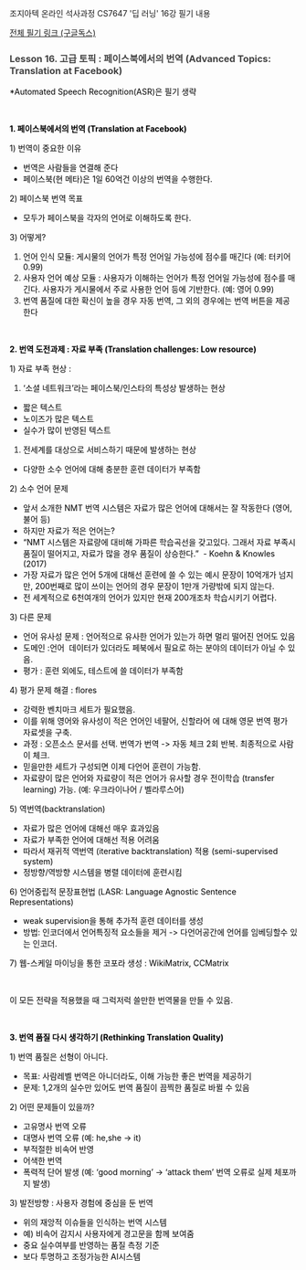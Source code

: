 조지아텍 온라인 석사과정 CS7647 '딥 러닝' 16강 필기 내용

[전체 필기 링크 (구글독스)](https://docs.google.com/document/d/1_xd0n3O7GMBT9WNWLzyCKq7-PMLgz2GzvYObZuGAKfo/edit?usp=sharing)

<html>
<h3>
  <strong style="background-color: transparent; color: rgb(67, 67, 67);">Lesson 16. 고급 토픽 : 페이스북에서의 번역 (Advanced Topics: Translation at Facebook)</strong>
</h3>
<p>
  <span style="background-color: transparent; color: rgb(0, 0, 0);">*Automated Speech Recognition(ASR)은 필기 생략</span>
</p>
<p>
  <br>
</p>
<p>
  <strong style="background-color: transparent; color: rgb(0, 0, 0);">1. 페이스북에서의 번역 (Translation at Facebook)</strong>
</p>
<p>
  <span style="background-color: transparent; color: rgb(0, 0, 0);">1) 번역이 중요한 이유</span>
</p>
<ul>
  <li>
    <span style="background-color: transparent; color: rgb(0, 0, 0);">번역은 사람들을 연결해 준다&nbsp;</span>
  </li>
  <li>
    <span style="background-color: transparent; color: rgb(0, 0, 0);">페이스북(현 메타)은 1일 60억건 이상의 번역을 수행한다.&nbsp;</span>
  </li>
</ul>
<p>
  <span style="background-color: transparent; color: rgb(0, 0, 0);">2) 페이스북 번역 목표</span>
</p>
<ul>
  <li>
    <span style="background-color: transparent; color: rgb(0, 0, 0);">모두가 페이스북을 각자의 언어로 이해하도록 한다.&nbsp;</span>
  </li>
</ul>
<p>
  <span style="background-color: transparent; color: rgb(0, 0, 0);">3) 어떻게?</span>
</p>
<ol>
  <li>
    <span style="background-color: transparent; color: rgb(0, 0, 0);">언어 인식 모듈: 게시물의 언어가 특정 언어일 가능성에 점수를 매긴다 (예: 터키어 0.99)</span>
  </li>
  <li>
    <span style="background-color: transparent; color: rgb(0, 0, 0);">사용자 언어 예상 모듈 : 사용자가 이해하는 언어가 특정 언어일 가능성에 점수를 매긴다. 사용자가 게시물에서 주로 사용한 언어 등에 기반한다. (예: 영어 0.99)</span>
  </li>
  <li>
    <span style="background-color: transparent; color: rgb(0, 0, 0);">번역 품질에 대한 확신이 높을 경우 자동 번역, 그 외의 경우에는 번역 버튼을 제공한다</span>
  </li>
</ol>
<p>
  <br>
</p>
<p>
  <strong style="background-color: transparent; color: rgb(0, 0, 0);">2. 번역 도전과제 : 자료 부족 (Translation challenges: Low resource)</strong>
</p>
<p>
  <span style="background-color: transparent; color: rgb(0, 0, 0);">1) 자료 부족 현상 :&nbsp;</span>
</p>
<ol>
  <li>
    <span style="background-color: transparent; color: rgb(0, 0, 0);">‘소셜 네트워크’라는 페이스북/인스타의 특성상 발생하는 현상</span>
  </li>
</ol>
<ul>
  <li>
    <span style="background-color: transparent; color: rgb(0, 0, 0);">짧은 텍스트</span>
  </li>
  <li>
    <span style="background-color: transparent; color: rgb(0, 0, 0);">노이즈가 많은 텍스트</span>
  </li>
  <li>
    <span style="background-color: transparent; color: rgb(0, 0, 0);">실수가 많이 반영된 텍스트</span>
  </li>
</ul>
<ol>
  <li>
    <span style="background-color: transparent; color: rgb(0, 0, 0);">전세계를 대상으로 서비스하기 때문에 발생하는 현상</span>
  </li>
</ol>
<ul>
  <li>
    <span style="background-color: transparent; color: rgb(0, 0, 0);">다양한 소수 언어에 대해 충분한 훈련 데이터가 부족함</span>
  </li>
</ul>
<p>
  <span style="background-color: transparent; color: rgb(0, 0, 0);">2) 소수 언어 문제</span>
</p>
<ul>
  <li>
    <span style="background-color: transparent; color: rgb(0, 0, 0);">앞서 소개한 NMT 번역 시스템은 자료가 많은 언어에 대해서는 잘 작동한다 (영어, 불어 등)</span>
  </li>
  <li>
    <span style="background-color: transparent; color: rgb(0, 0, 0);">하지만 자료가 적은 언어는?</span>
  </li>
  <li>
    <span style="background-color: transparent; color: rgb(0, 0, 0);">“NMT 시스템은 자료량에 대비해 가파른 학습곡선을 갖고있다. 그래서 자료 부족시 품질이 떨어지고, 자료가 많을 경우 품질이 상승한다.”&nbsp; - Koehn &amp; Knowles (2017)</span>
  </li>
  <li>
    <span style="background-color: transparent; color: rgb(0, 0, 0);">가장 자료가 많은 언어 5개에 대해선 훈련에 쓸 수 있는 예시 문장이 10억개가 넘지만, 200번째로 많이 쓰이는 언어의 경우 문장이 1만개 가량밖에 되지 않는다.&nbsp;</span>
  </li>
  <li>
    <span style="background-color: transparent; color: rgb(0, 0, 0);">전 세계적으로 6천여개의 언어가 있지만 현재 200개조차 학습시키기 어렵다.&nbsp;</span>
  </li>
</ul>
<p>
  <span style="background-color: transparent; color: rgb(0, 0, 0);">3) 다른 문제</span>
</p>
<ul>
  <li>
    <span style="background-color: transparent; color: rgb(0, 0, 0);">언어 유사성 문제 : 언어적으로 유사한 언어가 있는가 하면 멀리 떨어진 언어도 있음</span>
  </li>
  <li>
    <span style="background-color: transparent; color: rgb(0, 0, 0);">도메인 :언어&nbsp; 데이터가 있더라도 페북에서 필요로 하는 분야의 데이터가 아닐 수 있음.&nbsp;</span>
  </li>
  <li>
    <span style="background-color: transparent; color: rgb(0, 0, 0);">평가 : 훈련 외에도, 테스트에 쓸 데이터가 부족함</span>
  </li>
</ul>
<p>
  <span style="background-color: transparent; color: rgb(0, 0, 0);">4) 평가 문제 해결 : flores</span>
</p>
<ul>
  <li>
    <span style="background-color: transparent; color: rgb(0, 0, 0);">강력한 벤치마크 세트가 필요했음.&nbsp;</span>
  </li>
  <li>
    <span style="background-color: transparent; color: rgb(0, 0, 0);">이를 위해 영어와 유사성이 적은 언어인 네팔어, 신할라어 에 대해 영문 번역 평가 자료셋을 구축.</span>
  </li>
  <li>
    <span style="background-color: transparent; color: rgb(0, 0, 0);">과정 : 오픈소스 문서를 선택. 번역가 번역 -&gt; 자동 체크 2회 반복. 최종적으로 사람이 체크.&nbsp;</span>
  </li>
  <li>
    <span style="background-color: transparent; color: rgb(0, 0, 0);">믿을만한 세트가 구성되면 이제 다언어 훈련이 가능함.&nbsp;</span>
  </li>
  <li class="ql-indent-1">
    <span style="background-color: transparent; color: rgb(0, 0, 0);">자료량이 많은 언어와 자료량이 적은 언어가 유사할 경우 전이학습 (transfer learning) 가능. (예: 우크라이나어 / 벨라루스어)</span>
  </li>
</ul>
<p>
  <span style="background-color: transparent; color: rgb(0, 0, 0);">5) 역번역(backtranslation)</span>
</p>
<ul>
  <li>
    <span style="background-color: transparent; color: rgb(0, 0, 0);">자료가 많은 언어에 대해선 매우 효과있음</span>
  </li>
  <li>
    <span style="background-color: transparent; color: rgb(0, 0, 0);">자료가 부족한 언어에 대해선 적용 어려움</span>
  </li>
  <li>
    <span style="background-color: transparent; color: rgb(0, 0, 0);">따라서 재귀적 역번역 (iterative backtranslation) 적용 (semi-supervised system)</span>
  </li>
  <li class="ql-indent-1">
    <span style="background-color: transparent; color: rgb(0, 0, 0);">정방향/역방향 시스템을 병렬 데이터에 훈련시킴</span>
  </li>
</ul>
<p>
  <span style="background-color: transparent; color: rgb(0, 0, 0);">6) 언어중립적 문장표현법 (LASR: Language Agnostic Sentence Representations)</span>
</p>
<ul>
  <li>
    <span style="background-color: transparent; color: rgb(0, 0, 0);">weak supervision을 통해 추가적 훈련 데이터를 생성</span>
  </li>
  <li>
    <span style="background-color: transparent; color: rgb(0, 0, 0);">방법: 인코더에서 언어특징적 요소들을 제거 -&gt; 다언어공간에 언어를 임베딩할수 있는 인코더.&nbsp;</span>
  </li>
</ul>
<p>
  <span style="background-color: transparent; color: rgb(0, 0, 0);">7) 웹-스케일 마이닝을 통한 코포라 생성 : WikiMatrix, CCMatrix</span>
</p>
<p>
  <br>
</p>
<p>
  <span style="background-color: transparent; color: rgb(0, 0, 0);">이 모든 전략을 적용했을 때 그럭저럭 쓸만한 번역물을 만들 수 있음.&nbsp;</span>
</p>
<p>
  <br>
</p>
<p>
  <strong style="background-color: transparent; color: rgb(0, 0, 0);">3. 번역 품질 다시 생각하기 (Rethinking Translation Quality)</strong>
</p>
<p>
  <span style="background-color: transparent; color: rgb(0, 0, 0);">1) 번역 품질은 선형이 아니다.&nbsp;</span>
</p>
<ul>
  <li>
    <span style="background-color: transparent; color: rgb(0, 0, 0);">목표: 사람레벨 번역은 아니더라도, 이해 가능한 좋은 번역을 제공하기</span>
  </li>
  <li>
    <span style="background-color: transparent; color: rgb(0, 0, 0);">문제: 1,2개의 실수만 있어도 번역 품질이 끔찍한 품질로 바뀔 수 있음</span>
  </li>
</ul>
<p>
  <span style="background-color: transparent; color: rgb(0, 0, 0);">2) 어떤 문제들이 있을까?&nbsp;</span>
</p>
<ul>
  <li>
    <span style="background-color: transparent; color: rgb(0, 0, 0);">고유명사 번역 오류</span>
  </li>
  <li>
    <span style="background-color: transparent; color: rgb(0, 0, 0);">대명사 번역 오류 (예: he,she -&gt; it)</span>
  </li>
  <li>
    <span style="background-color: transparent; color: rgb(0, 0, 0);">부적절한 비속어 반영</span>
  </li>
  <li>
    <span style="background-color: transparent; color: rgb(0, 0, 0);">어색한 번역</span>
  </li>
  <li>
    <span style="background-color: transparent; color: rgb(0, 0, 0);">폭력적 단어 발생 (예: ‘good morning’ -&gt; ‘attack them’ 번역 오류로 실제 체포까지 발생)</span>
  </li>
</ul>
<p>
  <span style="background-color: transparent; color: rgb(0, 0, 0);">3) 발전방향 : 사용자 경험에 중심을 둔 번역</span>
</p>
<ul>
  <li>
    <span style="background-color: transparent; color: rgb(0, 0, 0);">위의 재앙적 이슈들을 인식하는 번역 시스템</span>
  </li>
  <li class="ql-indent-1">
    <span style="background-color: transparent; color: rgb(0, 0, 0);">예) 비속어 감지시 사용자에게 경고문을 함께 보여줌</span>
  </li>
  <li>
    <span style="background-color: transparent; color: rgb(0, 0, 0);">중요 실수여부를 반영하는 품질 측정 기준</span>
  </li>
  <li>
    <span style="background-color: transparent; color: rgb(0, 0, 0);">보다 투명하고 조정가능한 AI시스템</span>
  </li>
</ul>
<p>
  <br>
  </p>

</html>